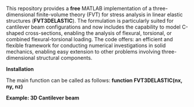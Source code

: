 
This repository provides a **free** MATLAB implementation of a three-dimensional finite-volume theory (FVT) for stress analysis in linear elastic structures (**FVT3DELASTIC**). The formulation is particularly suited for cantilever beam configurations and now includes the capability to model C-shaped cross-sections, enabling the analysis of flexural, torsional, or combined flexural-torsional loading. The code offers:
an efficient and flexible framework for conducting numerical investigations in solid mechanics, enabling easy extension to other problems involving three-dimensional structural components.

**Installation**

The main function can be called as follows: **function FVT3DELASTIC(nx, ny, nz)**

**Example: 3D Cantilever beam** 


